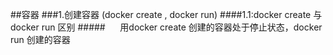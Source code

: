 ##容器
###1.创建容器 (docker create , docker run)
####1.1:docker create 与 docker run 区别
#####&nbsp;&nbsp;&nbsp;&nbsp;&nbsp;&nbsp;用docker create 创建的容器处于停止状态，docker run 创建的容器